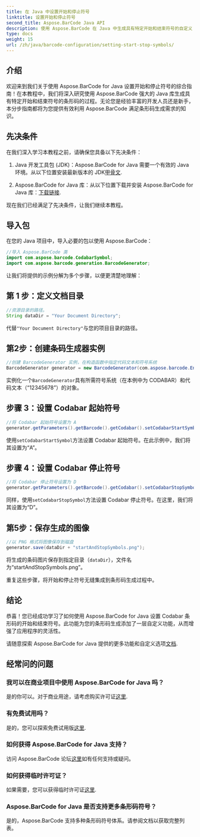 ```yaml
---
title: 在 Java 中设置开始和停止符号
linktitle: 设置开始和停止符号
second_title: Aspose.BarCode Java API
description: 使用 Aspose.BarCode 在 Java 中生成具有特定开始和结束符号的自定义 Codabar 条形码。请按照我们的分步指南进行无缝集成。
type: docs
weight: 15
url: /zh/java/barcode-configuration/setting-start-stop-symbols/
---
```


## 介绍

欢迎来到我们关于使用 Aspose.BarCode for Java 设置开始和停止符号的综合指南！在本教程中，我们将深入研究使用 Aspose.BarCode 强大的 Java 库生成具有特定开始和结束符号的条形码的过程。无论您是经验丰富的开发人员还是新手，本分步指南都将为您提供有效利用 Aspose.BarCode 满足条形码生成需求的知识。

## 先决条件

在我们深入学习本教程之前，请确保您具备以下先决条件：

1.  Java 开发工具包 (JDK)：Aspose.BarCode for Java 需要一个有效的 Java 环境。从以下位置安装最新版本的 JDK[甲骨文](https://www.oracle.com/java/technologies/javase-downloads.html).

2.  Aspose.BarCode for Java 库：从以下位置下载并安装 Aspose.BarCode for Java 库：[下载链接](https://releases.aspose.com/barcode/java/).

现在我们已经满足了先决条件，让我们继续本教程。

## 导入包

在您的 Java 项目中，导入必要的包以使用 Aspose.BarCode：

```java
//导入 Aspose.BarCode 类
import com.aspose.barcode.CodabarSymbol;
import com.aspose.barcode.generation.BarcodeGenerator;
```

让我们将提供的示例分解为多个步骤，以便更清楚地理解：

## 第 1 步：定义文档目录

```java
//资源目录的路径。
String dataDir = "Your Document Directory";
```

代替`"Your Document Directory"`与您的项目目录的路径。

## 第2步：创建条码生成器实例

```java
//创建 BarcodeGenerator 实例，在构造函数中指定代码文本和符号系统
BarcodeGenerator generator = new BarcodeGenerator(com.aspose.barcode.EncodeTypes.CODABAR, "12345678");
```

实例化一个`BarcodeGenerator`具有所需符号系统（在本例中为 CODABAR）和代码文本（“12345678”）的对象。

## 步骤 3：设置 Codabar 起始符号

```java
//将 Codabar 起始符号设置为 A
generator.getParameters().getBarcode().getCodabar().setCodabarStartSymbol(CodabarSymbol.A);
```

使用`setCodabarStartSymbol`方法设置 Codabar 起始符号。在此示例中，我们将其设置为“A”。

## 步骤 4：设置 Codabar 停止符号

```java
//将 Codabar 停止符号设置为 D
generator.getParameters().getBarcode().getCodabar().setCodabarStopSymbol(CodabarSymbol.D);
```

同样，使用`setCodabarStopSymbol`方法设置 Codabar 停止符号。在这里，我们将其设置为“D”。

## 第5步：保存生成的图像

```java
//以 PNG 格式将图像保存到磁盘
generator.save(dataDir + "startAndStopSymbols.png");
```

将生成的条码图片保存到指定目录（`dataDir`），文件名为“startAndStopSymbols.png”。

重复这些步骤，将开始和停止符号无缝集成到条形码生成过程中。

## 结论

恭喜！您已经成功学习了如何使用 Aspose.BarCode for Java 设置 Codabar 条形码的开始和结束符号。此功能为您的条形码生成添加了一层自定义功能，从而增强了应用程序的灵活性。

请随意探索 Aspose.BarCode for Java 提供的更多功能和自定义选项[文档](https://reference.aspose.com/barcode/java/).

## 经常问的问题

### 我可以在商业项目中使用 Aspose.BarCode for Java 吗？
是的你可以。对于商业用途，请考虑购买许可证[这里](https://purchase.aspose.com/buy).

### 有免费试用吗？
是的，您可以探索免费试用版[这里](https://releases.aspose.com/).

### 如何获得 Aspose.BarCode for Java 支持？
访问 Aspose.BarCode 论坛[这里](https://forum.aspose.com/c/barcode/13)如有任何支持或疑问。

### 如何获得临时许可证？
如果需要，您可以获得临时许可证[这里](https://purchase.aspose.com/temporary-license/).

### Aspose.BarCode for Java 是否支持更多条形码符号？
是的，Aspose.BarCode 支持多种条形码符号体系。请参阅文档以获取完整列表。

